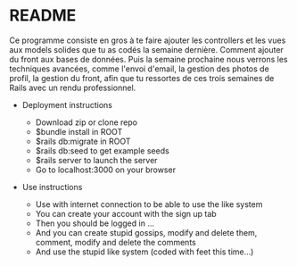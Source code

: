 # README

Ce programme consiste en gros à te faire ajouter les controllers et les vues aux models solides que tu as codés la semaine dernière. Comment ajouter du front aux bases de données. Puis la semaine prochaine nous verrons les techniques avancées, comme l'envoi d'email, la gestion des photos de profil, la gestion du front, afin que tu ressortes de ces trois semaines de Rails avec un rendu professionnel.





* Deployment instructions

  - Download zip or clone repo
  - $bundle install in ROOT
  - $rails db:migrate in ROOT
  - $rails db:seed to get example seeds
  - $rails server to launch the server
  - Go to localhost:3000 on your browser

* Use instructions
  - Use with internet connection to be able to use the like system
  - You can create your account with the sign up tab
  - Then you should be logged in ...
  - And you can create stupid gossips, modify and delete them, comment, modify and delete the comments
  - And use the stupid like system (coded with feet this time...)
